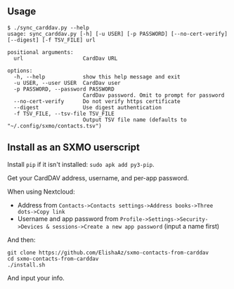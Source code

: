 ## Usage

```commandline
$ ./sync_carddav.py --help
usage: sync_carddav.py [-h] [-u USER] [-p PASSWORD] [--no-cert-verify] [--digest] [-f TSV_FILE] url

positional arguments:
  url                   CardDav URL

options:
  -h, --help            show this help message and exit
  -u USER, --user USER  CardDav user
  -p PASSWORD, --password PASSWORD
                        CardDav password. Omit to prompt for password
  --no-cert-verify      Do not verify https certificate
  --digest              Use digest authentication
  -f TSV_FILE, --tsv-file TSV_FILE
                        Output TSV file name (defaults to "~/.config/sxmo/contacts.tsv")
```

## Install as an SXMO userscript

Install `pip` if it isn't installed: `sudo apk add py3-pip`.

Get your CardDAV address, username, and per-app password.

When using Nextcloud:

- Address from `Contacts->Contacts settings->Address books->Three dots->Copy link`
- Username and app password from `Profile->Settings->Security->Devices & sessions->Create a new app password` (input a name first)

And then:

```commandline
git clone https://github.com/ElishaAz/sxmo-contacts-from-carddav
cd sxmo-contacts-from-carddav
./install.sh
```

And input your info.
